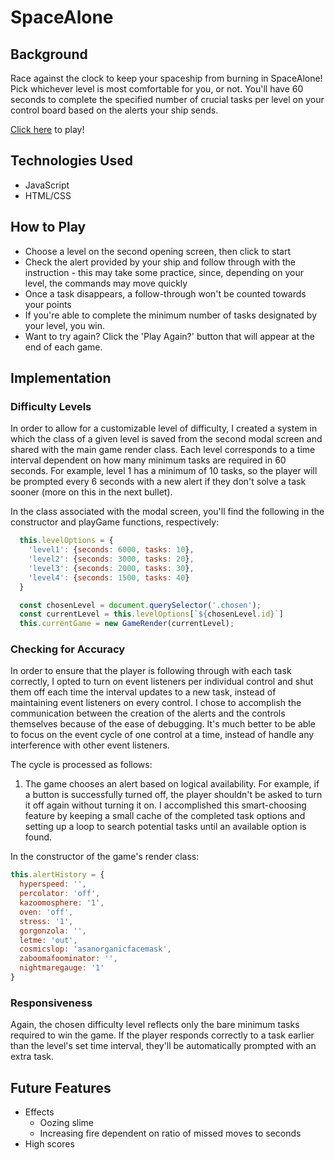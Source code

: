 # SpaceAlone

## Background

Race against the clock to keep your spaceship from burning in SpaceAlone!
Pick whichever level is most comfortable for you, or not. You'll have 60 seconds to complete the specified number of crucial tasks per level on your control board based on the alerts your ship sends.

[Click here](https://lsiler23.github.io/SpaceAlone/) to play!

## Technologies Used
* JavaScript
* HTML/CSS

## How to Play

* Choose a level on the second opening screen, then click to start
* Check the alert provided by your ship and follow through with the instruction - this may take some practice, since, depending on your level, the commands may move quickly
* Once a task disappears, a follow-through won't be counted towards your points
* If you're able to complete the minimum number of tasks designated by your level, you win.
* Want to try again? Click the 'Play Again?' button that will appear at the end of each game.

## Implementation

### Difficulty Levels

In order to allow for a customizable level of difficulty, I created a system in which the class of a given level is saved from the second modal screen and shared with the main game render class. Each level corresponds to a time interval dependent on how many minimum tasks are required in 60 seconds. For example, level 1 has a minimum of 10 tasks, so the player will be prompted every 6 seconds with a new alert if they don't solve a task sooner (more on this in the next bullet).

In the class associated with the modal screen, you'll find the following in the constructor and playGame functions, respectively:

```Javascript
  this.levelOptions = {
    'level1': {seconds: 6000, tasks: 10},
    'level2': {seconds: 3000, tasks: 20},
    'level3': {seconds: 2000, tasks: 30},
    'level4': {seconds: 1500, tasks: 40}
  }
```
```Javascript
  const chosenLevel = document.querySelector('.chosen');
  const currentLevel = this.levelOptions[`${chosenLevel.id}`]
  this.currentGame = new GameRender(currentLevel);
```

### Checking for Accuracy

In order to ensure that the player is following through with each task correctly, I opted to turn on event listeners per individual control and shut them off each time the interval updates to a new task, instead of maintaining event listeners on every control. I chose to accomplish the communication between the creation of the alerts and the controls themselves because of the ease of debugging. It's much better to be able to focus on the event cycle of one control at a time, instead of handle any interference with other event listeners.

The cycle is processed as follows:

1. The game chooses an alert based on logical availability. For example, if a button is successfully turned off, the player shouldn't be asked to turn it off again without turning it on. I accomplished this smart-choosing feature by keeping a small cache of the completed task options and setting up a loop to search potential tasks until an available option is found.

In the constructor of the game's render class:

```Javascript
this.alertHistory = {
  hyperspeed: '',
  percolator: 'off',
  kazoomosphere: '1',
  oven: 'off',
  stress: '1',
  gorgonzola: '',
  letme: 'out',
  cosmicslop: 'asanorganicfacemask',
  zaboomafoominator: '',
  nightmaregauge: '1'
}
```

### Responsiveness

Again, the chosen difficulty level reflects only the bare minimum tasks required to win the game. If the player responds correctly to a task earlier than the level's set time interval, they'll be automatically prompted with an extra task.



## Future Features
  * Effects
      - Oozing slime
      - Increasing fire dependent on ratio of missed moves to seconds
  * High scores
